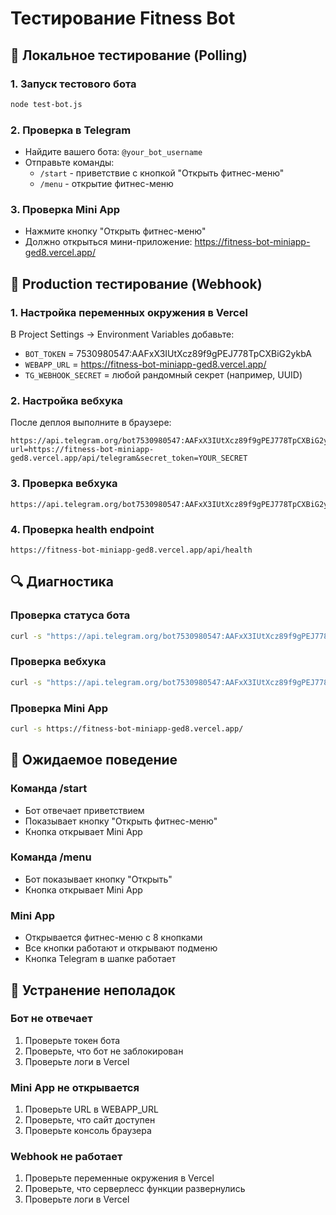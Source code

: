 # Тестирование Fitness Bot

## 🧪 Локальное тестирование (Polling)

### 1. Запуск тестового бота
```bash
node test-bot.js
```

### 2. Проверка в Telegram
- Найдите вашего бота: `@your_bot_username`
- Отправьте команды:
  - `/start` - приветствие с кнопкой "Открыть фитнес-меню"
  - `/menu` - открытие фитнес-меню

### 3. Проверка Mini App
- Нажмите кнопку "Открыть фитнес-меню"
- Должно открыться мини-приложение: https://fitness-bot-miniapp-ged8.vercel.app/

## 🚀 Production тестирование (Webhook)

### 1. Настройка переменных окружения в Vercel
В Project Settings → Environment Variables добавьте:
- `BOT_TOKEN` = 7530980547:AAFxX3IUtXcz89f9gPEJ778TpCXBiG2ykbA
- `WEBAPP_URL` = https://fitness-bot-miniapp-ged8.vercel.app/
- `TG_WEBHOOK_SECRET` = любой рандомный секрет (например, UUID)

### 2. Настройка вебхука
После деплоя выполните в браузере:
```
https://api.telegram.org/bot7530980547:AAFxX3IUtXcz89f9gPEJ778TpCXBiG2ykbA/setWebhook?url=https://fitness-bot-miniapp-ged8.vercel.app/api/telegram&secret_token=YOUR_SECRET
```

### 3. Проверка вебхука
```
https://api.telegram.org/bot7530980547:AAFxX3IUtXcz89f9gPEJ778TpCXBiG2ykbA/getWebhookInfo
```

### 4. Проверка health endpoint
```
https://fitness-bot-miniapp-ged8.vercel.app/api/health
```

## 🔍 Диагностика

### Проверка статуса бота
```bash
curl -s "https://api.telegram.org/bot7530980547:AAFxX3IUtXcz89f9gPEJ778TpCXBiG2ykbA/getMe"
```

### Проверка вебхука
```bash
curl -s "https://api.telegram.org/bot7530980547:AAFxX3IUtXcz89f9gPEJ778TpCXBiG2ykbA/getWebhookInfo"
```

### Проверка Mini App
```bash
curl -s https://fitness-bot-miniapp-ged8.vercel.app/
```

## 📝 Ожидаемое поведение

### Команда /start
- Бот отвечает приветствием
- Показывает кнопку "Открыть фитнес-меню"
- Кнопка открывает Mini App

### Команда /menu
- Бот показывает кнопку "Открыть"
- Кнопка открывает Mini App

### Mini App
- Открывается фитнес-меню с 8 кнопками
- Все кнопки работают и открывают подменю
- Кнопка Telegram в шапке работает

## 🚨 Устранение неполадок

### Бот не отвечает
1. Проверьте токен бота
2. Проверьте, что бот не заблокирован
3. Проверьте логи в Vercel

### Mini App не открывается
1. Проверьте URL в WEBAPP_URL
2. Проверьте, что сайт доступен
3. Проверьте консоль браузера

### Webhook не работает
1. Проверьте переменные окружения в Vercel
2. Проверьте, что серверлесс функции развернулись
3. Проверьте логи в Vercel
